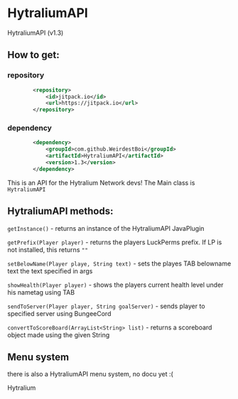 # HytraliumAPI
HytraliumAPI (v1.3)

## How to get:

### repository
```xml
        <repository>
            <id>jitpack.io</id>
            <url>https://jitpack.io</url>
        </repository>
```
### dependency
```xml
        <dependency>
            <groupId>com.github.WeirdestBoi</groupId>
            <artifactId>HytraliumAPI</artifactId>
            <version>1.3</version>
        </dependency>
```


This is an API for the Hytralium Network devs! The Main class is `HytraliumAPI`

## HytraliumAPI methods:
`getInstance()` - returns an instance of the HytraliumAPI JavaPlugin

`getPrefix(Player player)` - returns the players LuckPerms prefix. If LP is not installed, this returns `""`

`setBelowName(Player playe, String text)` - sets the playes TAB belowname text the text specified in args

`showHealth(Player player)` - shows the players current health level under his nametag using TAB

`sendToServer(Player player, String goalServer)` - sends player to specified server using BungeeCord

`convertToScoreBoard(ArrayList<String> list)` - returns a scoreboard object made using the given String

## Menu system
there is also a HytraliumAPI menu system, no docu yet :(

Hytralium
